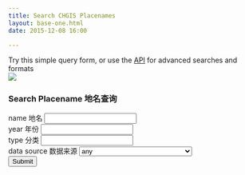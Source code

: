 ```yaml
---
title: Search CHGIS Placenames
layout: base-one.html
date: 2015-12-08 16:00

---
```

<div class="chunk">
Try this simple query form, or use the <a href="http://maps.cga.harvard.edu/tgaz/" target="_new">API</a>  for advanced searches and formats<br>
 
<!-- form by Danny Markov http://demo.tutorialzine.com/2015/07/7-clean-and-responsive-forms -->
 <form class="form-labels-on-top" method="get" action="http://maps.cga.harvard.edu/tgaz/placename?" target="_blank">

  <div class="form-title-row">
      <img src="http://maps.cga.harvard.edu/tgaz/graf/TGAZ_API_icon.png"> <h3>Search Placename 地名查询</h3>
  </div>


  <div class="form-row">
      <label>
          <span>name  地名</span>
          <input type=hidden name=fmt value='html'>
          <input type="text" name="n">
      </label>
  </div>

  <div class="form-row">
      <label>
          <span>year  年份</span>
          <input type="text" name="yr">
      </label>
  </div>

  <div class="form-row">
      <label>
          <span>type 分类</span>
          <input type="text" name="ftyp">
      </label>
  </div>

  <div class="form-row">
      <label>
          <span>data source  数据来源</span>
             <select name="src">
                 <option value='' selected>any</option>
                 <option value='CHGIS'>CHGIS  中国历史地理信息系统</option>
                 <option value='TBRC'>Tibetan Buddhist Resource Center</option>
                 <option value='HGR'>Historical Gazettteer of Russia</option>
             </select>
      </label>
  </div>

  <div class="form-row">
      <button type="submit">Submit</button>
  </div>

 </form>

</div>

